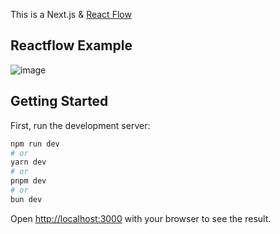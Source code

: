 This is a Next.js & [React Flow](https://reactflow.dev)

## Reactflow Example
![image](https://github.com/hongjs/poc-reactflow/assets/15359619/f7697cfc-b7f0-44d4-bd3f-518d328be787)



## Getting Started

First, run the development server:

```bash
npm run dev
# or
yarn dev
# or
pnpm dev
# or
bun dev
```

Open [http://localhost:3000](http://localhost:3000) with your browser to see the result.


